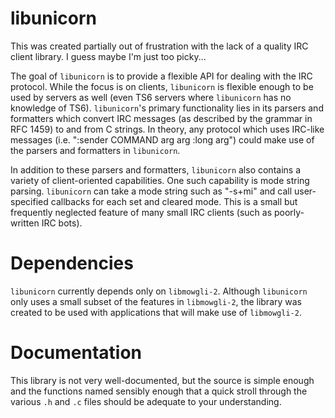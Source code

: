 # libunicorn

This was created partially out of frustration with the lack of a quality
IRC client library. I guess maybe I'm just too picky...

The goal of `libunicorn` is to provide a flexible API for dealing with
the IRC protocol. While the focus is on clients, `libunicorn` is flexible
enough to be used by servers as well (even TS6 servers where `libunicorn`
has no knowledge of TS6). `libunicorn`'s primary functionality lies in
its parsers and formatters which convert IRC messages (as described by
the grammar in RFC 1459) to and from C strings. In theory, any protocol
which uses IRC-like messages (i.e. ":sender COMMAND arg arg :long arg")
could make use of the parsers and formatters in `libunicorn`.

In addition to these parsers and formatters, `libunicorn` also contains
a variety of client-oriented capabilities. One such capability is mode
string parsing. `libunicorn` can take a mode string such as "-s+mi"
and call user-specified callbacks for each set and cleared mode. This
is a small but frequently neglected feature of many small IRC clients
(such as poorly-written IRC bots).

# Dependencies

`libunicorn` currently depends only on `libmowgli-2`. Although
`libunicorn` only uses a small subset of the features in `libmowgli-2`,
the library was created to be used with applications that will make use of
`libmowgli-2`.

# Documentation

This library is not very well-documented, but the source is simple enough
and the functions named sensibly enough that a quick stroll through the
various `.h` and `.c` files should be adequate to your understanding.
